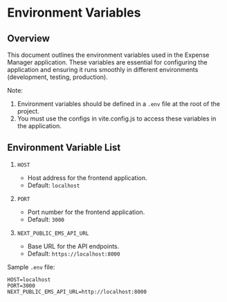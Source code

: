 # Environment Variables

## Overview

This document outlines the environment variables used in the Expense Manager application. These variables are essential for configuring the application and ensuring it runs smoothly in different environments (development, testing, production).

Note:

1. Environment variables should be defined in a `.env` file at the root of the project.
2. You must use the configs in vite.config.js to access these variables in the application.

## Environment Variable List

1. `HOST`
   - Host address for the frontend application.
   - Default: `localhost`

2. `PORT`
   - Port number for the frontend application.
   - Default: `3000`

3. `NEXT_PUBLIC_EMS_API_URL`
   - Base URL for the API endpoints.
   - Default: `https://localhost:8000`

Sample `.env` file:

```plaintext
HOST=localhost
PORT=3000
NEXT_PUBLIC_EMS_API_URL=http://localhost:8000
```
